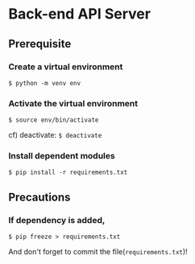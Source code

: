 # Back-end API Server

## Prerequisite

### Create a virtual environment
```shell
$ python -m venv env
```

### Activate the virtual environment
```shell
$ source env/bin/activate
```
cf) deactivate: `$ deactivate`


### Install dependent modules
```shell
$ pip install -r requirements.txt
```

## Precautions
### If dependency is added,
```shell
$ pip freeze > requirements.txt
```
And don't forget to commit the file(`requirements.txt`)!
